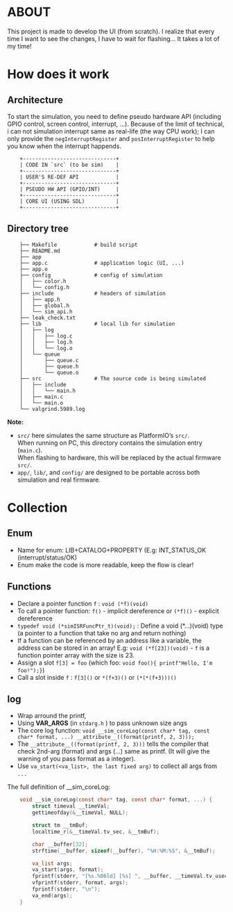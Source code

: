 # ABOUT

This project is made to develop the UI (from scratch). I realize that every time I want to see the changes, I have to wait for flashing... It takes a lot of my time!

# How does it work

## Architecture

To start the simulation, you need to define pseudo hardware API (including GPIO control, screen control, interrupt, ...). Because of the limit of technical, i can not simulation interrupt same as real-life (the way CPU work); I can only provide the `negInterruptRegister` and `posInterruptRegister` to help you know when the interrupt happends. 

```
    +------------------------------+
    | CODE IN `src` (to be sim)    |
    +------------------------------+
    | USER'S RE-DEF API            |
    +------------------------------+
    | PSEUDO HW API (GPIO/INT)     |
    +------------------------------+
    | CORE UI (USING SDL)          |
    +------------------------------+
```

## Directory tree

```
    ├── Makefile            # build script
    ├── README.md
    ├── app
    ├── app.c               # application logic (UI, ...)
    ├── app.o
    ├── config              # config of simulation
    │   ├── color.h
    │   └── config.h
    ├── include             # headers of simulation
    │   ├── app.h
    │   ├── global.h
    │   └── sim_api.h
    ├── leak_check.txt
    ├── lib                 # local lib for simulation
    │   ├── log
    │   │   ├── log.c
    │   │   ├── log.h
    │   │   └── log.o
    │   └── queue
    │       ├── queue.c
    │       ├── queue.h
    │       └── queue.o
    ├── src                 # The source code is being simulated
    │   ├── include
    │   │   └── main.h
    │   ├── main.c
    │   └── main.o
    └── valgrind.5989.log
```

**Note:**  
- `src/` here simulates the same structure as PlatformIO’s `src/`.  
  When running on PC, this directory contains the simulation entry (`main.c`).  
  When flashing to hardware, this will be replaced by the actual firmware `src/`.  
- `app/`, `lib/`, and `config/` are designed to be portable across both simulation and real firmware.  



# Collection

## Enum

- Name for enum: LIB+CATALOG+PROPERTY (E.g: INT_STATUS_OK (interrupt/status/OK)
- Enum make the code is more readable, keep the flow is clear!

## Functions

- Declare a pointer function `f` : `void (*f)(void)`  
- To call a pointer function: `f()` - implicit dereference or `(*f)()` - explicit dereference
- `typedef void (*simISRFuncPtr_t)(void);` : Define a void (*...)(void) type (a pointer to a function that take no arg and return nothing)
- If a function can be referenced by an address like a variable, the address can be stored in an array! E.g: `void (*f[23])(void)` - `f` is a function pointer array with the size is 23.
- Assign a slot `f[3] = foo` (which foo: `void foo(){ printf"Hello, I'm foo!");}`)
- Call a slot inside `f` : `f[3]()` or `*(f+3)()` or `(*(*(f+3)))()`

## log

- Wrap arround the printf,
- Using __VAR_ARGS__ (in  `stdarg.h` ) to pass unknown size angs
- The core log function: `void __sim_coreLog(const char* tag, const char* format, ...) __attribute__((format(printf, 2, 3)));`
- The `__attribute__((format(printf, 2, 3)))` tells the compiler that check 2nd-arg (format) and args (...) same as printf. (It will give the warning of you pass format as a integer).
- Use `va_start(<va_list>, the last fixed arg)` to collect all args from `...`

The full definition of __sim_coreLog:
```C
    void __sim_coreLog(const char* tag, const char* format, ...) {
        struct timeval __timeVal;
        gettimeofday(&__timeVal, NULL);

        struct tm __tmBuf;
        localtime_r(&__timeVal.tv_sec, &__tmBuf);

        char __buffer[32];
        strftime(__buffer, sizeof(__buffer), "%H:%M:%S", &__tmBuf);

        va_list args;
        va_start(args, format);
        fprintf(stderr, "[%s.%06ld] [%s] ", __buffer, __timeVal.tv_usec, tag);
        vfprintf(stderr, format, args);
        fprintf(stderr, "\n");
        va_end(args);
    }
```
